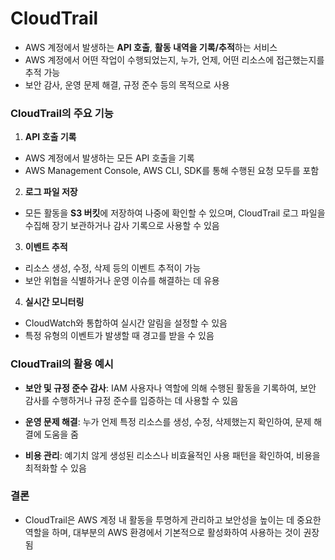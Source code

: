 # CloudTrail
- AWS 계정에서 발생하는 **API 호출**, **활동 내역을 기록/추적**하는 서비스
- AWS 계정에서 어떤 작업이 수행되었는지, 누가, 언제, 어떤 리소스에 접근했는지를 추적 가능
- 보안 감사, 운영 문제 해결, 규정 준수 등의 목적으로 사용

### CloudTrail의 주요 기능

1. **API 호출 기록**
- AWS 계정에서 발생하는 모든 API 호출을 기록
- AWS Management Console, AWS CLI, SDK를 통해 수행된 요청 모두를 포함

2. **로그 파일 저장**
- 모든 활동을 **S3 버킷**에 저장하여 나중에 확인할 수 있으며, CloudTrail 로그 파일을 수집해 장기 보관하거나 감사 기록으로 사용할 수 있음

3. **이벤트 추적**
- 리소스 생성, 수정, 삭제 등의 이벤트 추적이 가능
- 보안 위협을 식별하거나 운영 이슈를 해결하는 데 유용

4. **실시간 모니터링**
- CloudWatch와 통합하여 실시간 알림을 설정할 수 있음
- 특정 유형의 이벤트가 발생할 때 경고를 받을 수 있음

### CloudTrail의 활용 예시

- **보안 및 규정 준수 감사**: IAM 사용자나 역할에 의해 수행된 활동을 기록하여, 보안 감사를 수행하거나 규정 준수를 입증하는 데 사용할 수 있음

- **운영 문제 해결**: 누가 언제 특정 리소스를 생성, 수정, 삭제했는지 확인하여, 문제 해결에 도움을 줌

- **비용 관리**: 예기치 않게 생성된 리소스나 비효율적인 사용 패턴을 확인하여, 비용을 최적화할 수 있음

### 결론
- CloudTrail은 AWS 계정 내 활동을 투명하게 관리하고 보안성을 높이는 데 중요한 역할을 하며, 대부분의 AWS 환경에서 기본적으로 활성화하여 사용하는 것이 권장됨